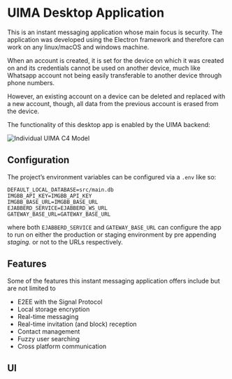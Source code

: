 # UIMA Desktop Application 

This is an instant messaging application whose main focus is security. The application was developed using the Electron framework and therefore can work on any linux/macOS and windows machine. 

When an account is created, it is set for the device on which it was created on and its credentials cannot be used on another device, much like Whatsapp account not being easily transferable to another device through phone numbers. 

However, an existing account on a device can be deleted and replaced with a new account, though, all data from the previous account is erased from the device. 

The functionality of this desktop app is enabled by the UIMA backend:

![Individual  UIMA C4 Model](https://github.com/UIMA-Messaging/uima-desktop/assets/56337726/7e00e514-23d2-40c4-861e-8d0b6e9c6691)

## Configuration
The project’s environment variables can be configured via a `.env` like so:
```
DEFAULT_LOCAL_DATABASE=src/main.db
IMGBB_API_KEY=IMGBB_API_KEY
IMGBB_BASE_URL=IMGBB_BASE_URL
EJABBERD_SERVICE=EJABBERD_WS_URL
GATEWAY_BASE_URL=GATEWAY_BASE_URL
```

where both `EJABBERD_SERVICE` and `GATEWAY_BASE_URL` can configure the app to run on either the production or staging environment by pre appending *staging.* or not to the URLs respectively. 

## Features
Some of the features this instant messaging application offers include but are not limited to 
- E2EE with the Signal Protocol
- Local storage encryption
- Real-time messaging
- Real-time invitation (and block) reception 
- Contact management
- Fuzzy user searching
- Cross platform communication

## UI


